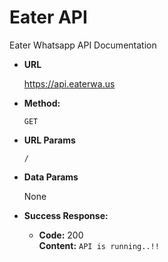 # Eater API
Eater Whatsapp API Documentation

* **URL**           

  https://api.eaterwa.us
  
* **Method:**

  `GET`
  
*  **URL Params**

   `/`
   
* **Data Params**

  None
  
* **Success Response:**

  * **Code:** 200 <br />
    **Content:** `API is running..!!`
